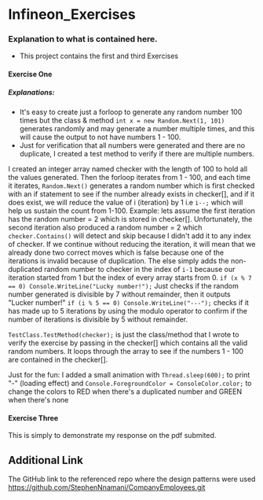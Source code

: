 # Infineon_Exercises

### Explanation to what is contained here.
*  This project contains the first and third Exercises
#### Exercise One
##### Explanations:
*  It's easy to create just a forloop to generate any random number 100 times but the class & method
  ```int x = new Random.Next(1, 101)``` generates randomly and may generate a number multiple times, and this will cause the output to not have numbers 1 - 100.
*  Just for verification that all numbers were generated and there are no duplicate, I created a test method to verify if there are multiple numbers.
  
I created an integer array named checker with the length of 100 to hold all the values generated.
Then the forloop iterates from 1 - 100, and each time it iterates, ```Random.Next()``` generates a random number which is first checked with an if statement to see if the number already exists in checker[], and if it does exist, 
we will reduce the value of i (iteration) by 1 i.e ```i--;``` which will help us sustain the count from 1-100. Example: lets assume the first iteration has the random number = 2 which is stored in checker[]. Unfortunately, the second iteration also produced a random number = 2 which ```checker.Contains()``` will detect and skip because I didn't add it to any index of checker. If we continue without reducing the iteration, it will mean that we already done two correct moves which is false because one of the iterations is invalid because of duplication.
The else simply adds the non-duplicated random number to checker in the index of ```i-1``` because our iteration started from 1 but the index of every array starts from 0.
```if (x % 7 == 0) Console.WriteLine("Lucky number!");``` Just checks if the random number generated is divisible by 7 without remainder, then it outputs "Lucker number!"
```if (i % 5 == 0) Console.WriteLine("---");``` checks if it has made up to 5 iterations by using the modulo operator to confirm if the number of iterations is divisible by 5 without remainder.

``` TestClass.TestMethod(checker); ``` is just the class/method that I wrote to verify the exercise by passing in the checker[] which contains all the valid random numbers. It loops through the array to see if the numbers 1 - 100 are contained in the checker[]. 

Just for the fun: I added a small animation with ```Thread.sleep(600);``` to print "-" (loading effect) and ```Console.ForegroundColor = ConsoleColor.color;``` to change the colors to RED when there's a duplicated number and GREEN when there's none

#### Exercise Three
This is simply to demonstrate my response on the pdf submited. 


## Additional Link
The GitHub link to the referenced repo where the design patterns were used
https://github.com/StephenNnamani/CompanyEmployees.git

